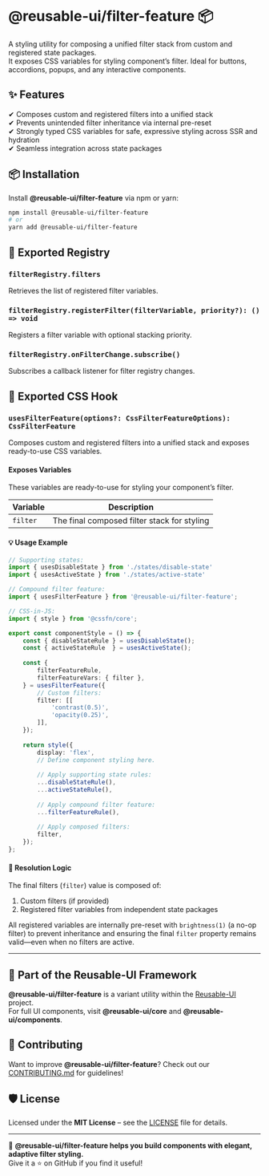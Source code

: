 # @reusable-ui/filter-feature 📦  

A styling utility for composing a unified filter stack from custom and registered state packages.  
It exposes CSS variables for styling component’s filter.
Ideal for buttons, accordions, popups, and any interactive components.

## ✨ Features
✔ Composes custom and registered filters into a unified stack  
✔ Prevents unintended filter inheritance via internal pre-reset  
✔ Strongly typed CSS variables for safe, expressive styling across SSR and hydration  
✔ Seamless integration across state packages  

## 📦 Installation
Install **@reusable-ui/filter-feature** via npm or yarn:

```sh
npm install @reusable-ui/filter-feature
# or
yarn add @reusable-ui/filter-feature
```

## 🧩 Exported Registry

### `filterRegistry.filters`

Retrieves the list of registered filter variables.

### `filterRegistry.registerFilter(filterVariable, priority?): () => void`

Registers a filter variable with optional stacking priority.

### `filterRegistry.onFilterChange.subscribe()`

Subscribes a callback listener for filter registry changes.

## 🧩 Exported CSS Hook

### `usesFilterFeature(options?: CssFilterFeatureOptions): CssFilterFeature`

Composes custom and registered filters into a unified stack and exposes ready-to-use CSS variables.

#### Exposes Variables

These variables are ready-to-use for styling your component’s filter.

| Variable | Description                                 |
|----------|---------------------------------------------|
| `filter` | The final composed filter stack for styling |

#### 💡 Usage Example

```ts
// Supporting states:
import { usesDisableState } from './states/disable-state'
import { usesActiveState } from './states/active-state'

// Compound filter feature:
import { usesFilterFeature } from '@reusable-ui/filter-feature';

// CSS-in-JS:
import { style } from '@cssfn/core';

export const componentStyle = () => {
    const { disableStateRule } = usesDisableState();
    const { activeStateRule  } = usesActiveState();
    
    const {
        filterFeatureRule,
        filterFeatureVars: { filter },
    } = usesFilterFeature({
        // Custom filters:
        filter: [[
            'contrast(0.5)',
            'opacity(0.25)',
        ]],
    });
    
    return style({
        display: 'flex',
        // Define component styling here.
        
        // Apply supporting state rules:
        ...disableStateRule(),
        ...activeStateRule(),
        
        // Apply compound filter feature:
        ...filterFeatureRule(),
        
        // Apply composed filters:
        filter,
    });
};
```

#### 🧠 Resolution Logic

The final filters (`filter`) value is composed of:

1. Custom filters (if provided)
2. Registered filter variables from independent state packages

All registered variables are internally pre-reset with `brightness(1)` (a no-op filter) to prevent inheritance and ensuring the final `filter` property remains valid—even when no filters are active.

---

## 📖 Part of the Reusable-UI Framework  
**@reusable-ui/filter-feature** is a variant utility within the [Reusable-UI](https://github.com/reusable-ui/reusable-ui-monorepo) project.  
For full UI components, visit **@reusable-ui/core** and **@reusable-ui/components**.

## 🤝 Contributing  
Want to improve **@reusable-ui/filter-feature**? Check out our [CONTRIBUTING.md](./CONTRIBUTING.md) for guidelines!  

## 🛡️ License  
Licensed under the **MIT License** – see the [LICENSE](./LICENSE) file for details.  

---

🚀 **@reusable-ui/filter-feature helps you build components with elegant, adaptive filter styling.**  
Give it a ⭐ on GitHub if you find it useful!  
